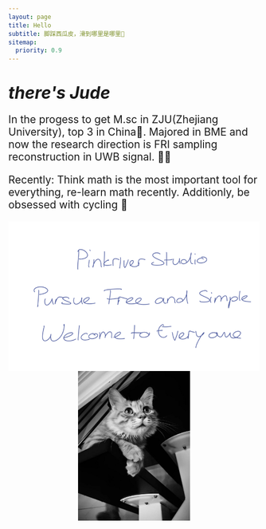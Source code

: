 ```yaml
---
layout: page
title: Hello
subtitle: 脚踩西瓜皮，滑到哪里是哪里🍉
sitemap:
  priority: 0.9
---
```

 
<h1> <font style="font-weight: 500, bold; font-style: italic; font-size: 1.2em;">there's Jude  </font> </h1>
<p style="font-size: 1.5em">
	In the progess to get M.sc in ZJU(Zhejiang University), top 3 in China🐶. Majored in BME and now the research direction is FRI sampling reconstruction in UWB signal. 🕵️‍♂️ 	
</p>
<p style="font-size: 1.5em">
	Recently: Think math is the most important tool for everything, re-learn math recently. Additionly, be obsessed with cycling 🦼 
</p>
<p>
	<div class="row" align="center">
	<img src="https://raw.githubusercontent.com/PinkR1ver/ImageHosting/90fc7de607087218ec32dba6a0205517343f7678/Home/pinkr1ver.svg" alt="PinkR1ver Studio" align="left" width="auto" height="300">
	<img src="https://github.com/PinkR1ver/ImageHosting/blob/main/Home/Maoqiu.jpg?raw=true" alt="Maoqiu"  width="auto" height="300">
	</div>
</p>